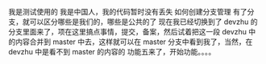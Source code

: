 我是测试使用的
我是中国人，我的代码暂时没有丢失
如何创建分支管理
有了分支，就可以区分哪些是我们的，哪些是公共的了
现在我已经切换到了 devzhu 的分支里面来了，项在这里搞点事情，提交，备案，然后试着把这一段 devzhu 中的内容合并到 master 中去，这样就可以在 master 分支中看到我了，当然，在 devzhu 中是看不到 master 的内容的
功能五来了，开始功能。。。。
